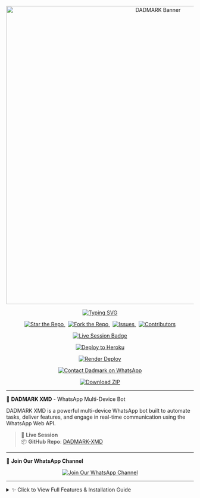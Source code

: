<p align="center">
  <img src="https://files.catbox.moe/w4cxbd.jpg" alt="DADMARK Banner" width="800"/>
</p>

<p align="center">
  <a href="https://github.com/dadmarkmd/DADMARK-XMD">
    <img src="https://svg.demolab.com?font=Black+Ops+One&size=50&pause=1000&color=DAA520&center=true&width=910&height=100&lines=DADMARK XMD +MAKE; ⭐ STAR & FORK + BY DADMARK XMD" alt="Typing SVG" />
  </a>
</p>

<!-- GitHub Buttons -->
<p align="center">
  <a href="https://github.com/dadmarkmd/DADMARK-XMD/stargazers">
    <img src="https://img.shields.io/github/stars/dadmarkmd/DADMARK-XMD?style=social" alt="Star the Repo" />
  </a>
  &nbsp;
  <a href="https://github.com/dadmarkmd/DADMARK-XMD/fork">
    <img src="https://img.shields.io/github/forks/dadmarkmd/DADMARK-XMD?style=social" alt="Fork the Repo" />
  </a>
  &nbsp;
  <a href="https://github.com/dadmarkmd/DADMARK-XMD/issues">
    <img src="https://img.shields.io/github/issues/dadmarkmd/DADMARK-XMD?color=orange&style=flat-square" alt="Issues" />
  </a>
  &nbsp;
  <a href="https://github.com/dadmarkmd/DADMARK-XMD/graphs/contributors">
    <img src="https://img.shields.io/github/contributors/dadmarkmd/DADMARK-XMD?color=blueviolet&style=flat-square" alt="Contributors" />
  </a>
</p>

<!-- 1. Live Session -->
<p align="center">
  <a href="https://dadmark-xmd-v1-z9s7.onrender.com/">
    <img src="https://img.shields.io/badge/LIVE_SESSION-RUNNING-blueviolet?style=for-the-badge&logo=render" alt="Live Session Badge" />
  </a>
</p>

<!-- 2. Heroku Deployment -->
<p align="center">
  <a href="https://heroku.com/deploy?template=https://github.com/dadmarkmd/DADMARK-XMD">
    <img src="https://www.herokucdn.com/deploy/button.svg" alt="Deploy to Heroku" />
  </a>
</p>

<!-- 3. Render Deployment -->
<p align="center">
  <a href="https://render.com/">
    <img src="https://img.shields.io/badge/RENDER_DEPLOY-CLICK_HERE-purple?style=for-the-badge&logo=render" alt="Render Deploy" />
  </a>
</p>

<!-- 4. WhatsApp Contact -->
<p align="center">
  <a href="https://wa.me/254714342128">
    <img src="https://img.shields.io/badge/CONTACT_DADMARK-ON_WHATSAPP-25D366?style=for-the-badge&logo=whatsapp" alt="Contact Dadmark on WhatsApp" />
  </a>
</p>

<!-- 5. ZIP Download -->
<p align="center">
  <a href="https://github.com/dadmarkmd/DADMARK-XMD/archive/refs/heads/main.zip">
    <img src="https://img.shields.io/badge/DOWNLOAD-DADMARK_XMD.ZIP-brightgreen?style=for-the-badge&logo=github" alt="Download ZIP" />
  </a>
</p>

---

🚀 **DADMARK XMD** - WhatsApp Multi-Device Bot

DADMARK XMD is a powerful multi-device WhatsApp bot built to automate tasks, deliver features, and engage in real-time communication using the WhatsApp Web API.

> 🔗 **Live Session**  
> 📦 **GitHub Repo**: [DADMARK-XMD](https://github.com/dadmarkmd/DADMARK-XMD)

---

📲 **Join Our WhatsApp Channel**

<p align="center">
  <a href="https://whatsapp.com/channel/0029Vb5Ydyb3LdQdiihg9A19">
    <img title="Join Our WhatsApp Channel" src="https://img.shields.io/badge/Join_WhatsApp_Channel-Click_Here-green?style=for-the-badge&logo=whatsapp" />
  </a>
</p>

---

<details>
  <summary>✨ Click to View Full Features & Installation Guide</summary>

### ✨ Features

✅ Multi-device WhatsApp support  
✅ QR Code login system  
✅ Customizable bot commands  
✅ Media handling (images, videos, stickers)  
✅ Admin-only features  
✅ Group and private chat support  
✅ Easy to deploy on platforms like Render, Heroku, or VPS  
✅ Docker support  

---

### ⚙️ Installation

To set up DADMARK XMD locally:

```bash
# Clone the repository
git clone https://github.com/dadmarkmd/DADMARK-XMD.git

# Navigate into the project folder
cd DADMARK-XMD

# Install dependencies
npm install

# Start the bot
npm start


---

🐳 Docker Support

You can also run DADMARK XMD using Docker:

# Build Docker image
docker build -t dadmark-xmd .

# Run the container
docker run -it dadmark-xmd

> Docker Support Maintained by:
📞 dadmark — +254714342128




---

🤝 Contributors

Big thanks to everyone involved:

@dadmarkmd – Project lead, core developer, and maintainer

@caseyrhodes – Contributor and support



---

🧩 License

This project is licensed under the MIT License.


---

🧠 Credits

Built and maintained by Dadmark XMD — contributions, stars, and forks are welcome!

</details>
